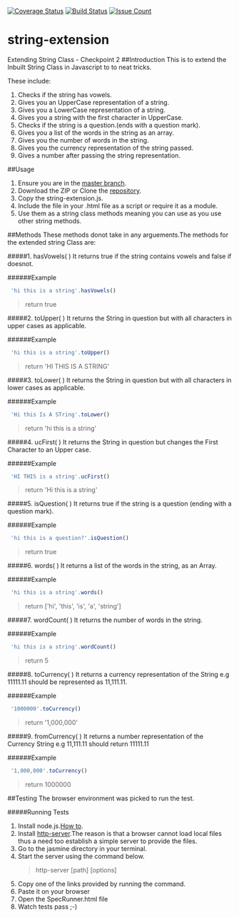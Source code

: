 [![Coverage Status](https://coveralls.io/repos/github/andela-ekahindi/string-extension/badge.svg?branch=develop)](https://coveralls.io/github/andela-ekahindi/string-extension?branch=develop)
[![Build Status](https://travis-ci.org/andela-ekahindi/string-extension.svg?branch=develop)](https://travis-ci.org/andela-ekahindi/string-extension)
[![Issue Count](https://codeclimate.com/repos/5786082297e19b0caa0014eb/badges/b9eb614729472c0a2a71/issue_count.svg)](https://codeclimate.com/repos/5786082297e19b0caa0014eb/feed)

# string-extension
Extending String Class - Checkpoint 2
##Introduction
This is to extend the Inbuilt String Class in Javascript to to neat tricks.

These include:

1. Checks if the string has vowels.
2. Gives you an UpperCase representation of a string.
3. Gives you a LowerCase representation of a string.
4. Gives you a string with the first character in UpperCase.
5. Checks if the string is a question.(ends with a question mark).
6. Gives you a list of the words in the string as an array.
7. Gives you the number of words in the string.
8. Gives you the currency representation of the string passed.
9. Gives a number after passing the string representation.


##Usage
1. Ensure you are in the [master branch](https://github.com/andela-ekahindi/inverted-index/tree/master).
2. Download the ZIP or Clone the [repository](https://github.com/andela-ekahindi/inverted-index.git).
3. Copy the string-extension.js.
4. Include the file in your .html file as a script or require it as a module.
5. Use them as a string class methods meaning you can use as you use other string methods.

##Methods
These methods donot take in any arguements.The methods for the extended string Class are:


#####1. hasVowels( )
It returns true if the string contains vowels and false if doesnot.

######Example
```javascript
 'hi this is a string'.hasVowels()     
```
>  return true

#####2. toUpper( )
It returns the String in question but with all characters in upper cases as applicable.

######Example
```javascript
 'hi this is a string'.toUpper()      
```
>  return 'HI THIS IS A STRING'

#####3. toLower( )
It returns the String in question but with all characters in lower cases as applicable.

######Example
```javascript
 'Hi this Is A STring'.toLower()      
```
 >  return 'hi this is a string'

#####4. ucFirst( )
It returns the String in question but changes the First Character to an Upper case.

######Example
```javascript
 'HI THIS is a string'.ucFirst()      
```
>  return 'Hi this is a string'

#####5. isQuestion( )
It returns true if the string is a question (ending with a question mark).

######Example
```javascript
 'hi this is a question?'.isQuestion()      
```
>  return true

#####6. words( )
It returns a list of the words in the string, as an Array. 

######Example
```javascript
 'hi this is a string'.words()      
```
>   return ['hi', 'this', 'is', 'a', 'string']

#####7. wordCount( )
It returns the number of words in the string. 

######Example
```javascript
 'hi this is a string'.wordCount()     
```
>  return 5

#####8. toCurrency( )
It returns a currency representation of the String e.g 11111.11 should be represented as 11,111.11.

######Example
```javascript
 '1000000'.toCurrency()  
```
>  return '1,000,000'

#####9. fromCurrency( )
It returns a number representation of the Currency String e.g 11,111.11 should return 11111.11

######Example
```javascript
 '1,000,000'.toCurrency()
```      
>   return 1000000


##Testing
The browser environment was picked to run the test. 

#####Running Tests
1. Install node.js.[How to](https://nodejs.org/en/).
2. Install [http-server](https://github.com/indexzero/http-server).The reason is that a browser cannot load local files thus a need too establish a simple server to provide the files.
3. Go to the jasmine directory in your terminal.
4. Start the server using the command below.
    > http-server [path] [options]
5. Copy one of the links provided by running the command.
6. Paste it on your browser
7. Open the SpecRunner.html file
8. Watch tests pass ;-)
